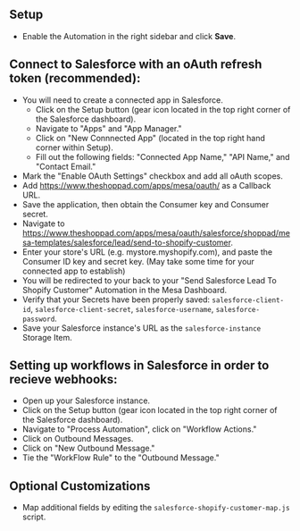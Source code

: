 ## Setup
- Enable the Automation in the right sidebar and click **Save**.

## Connect to Salesforce with an oAuth refresh token (recommended):
- You will need to create a connected app in Salesforce.
    - Click on the Setup button (gear icon located in the top right corner of the Salesforce dashboard).
    - Navigate to "Apps" and "App Manager." 
    - Click on "New Connnected App" (located in the top right hand corner within Setup). 
    - Fill out the following fields: "Connected App Name," "API Name," and "Contact Email."
- Mark the "Enable OAuth Settings" checkbox and add all oAuth scopes.
- Add https://www.theshoppad.com/apps/mesa/oauth/ as a Callback URL.
- Save the application, then obtain the Consumer key and Consumer secret.
- Navigate to https://www.theshoppad.com/apps/mesa/oauth/salesforce/shoppad/mesa-templates/salesforce/lead/send-to-shopify-customer.
- Enter your store's URL (e.g. mystore.myshopify.com), and paste the Consumer ID key and secret key. (May take some time for your connected app to establish)
- You will be redirected to your back to your "Send Salesforce Lead To Shopify Customer" Automation in the Mesa Dashboard.
- Verify that your Secrets have been properly saved: `salesforce-client-id`, `salesforce-client-secret`, `salesforce-username`, `salesforce-password`.
- Save your Salesforce instance's URL as the `salesforce-instance` Storage Item.

## Setting up workflows in Salesforce in order to recieve webhooks:
- Open up your Salesforce instance.
- Click on the Setup button (gear icon located in the top right corner of the Salesforce dashboard).
- Navigate to "Process Automation", click on "Workflow Actions."
- Click on Outbound Messages.
- Click on "New Outbound Message."
- Tie the "WorkFlow Rule" to the "Outbound Message."

## Optional Customizations
- Map additional fields by editing the `salesforce-shopify-customer-map.js` script.
